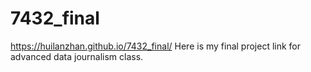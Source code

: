 # 7432_final
https://huilanzhan.github.io/7432_final/
Here is my final project link for advanced data journalism class.
